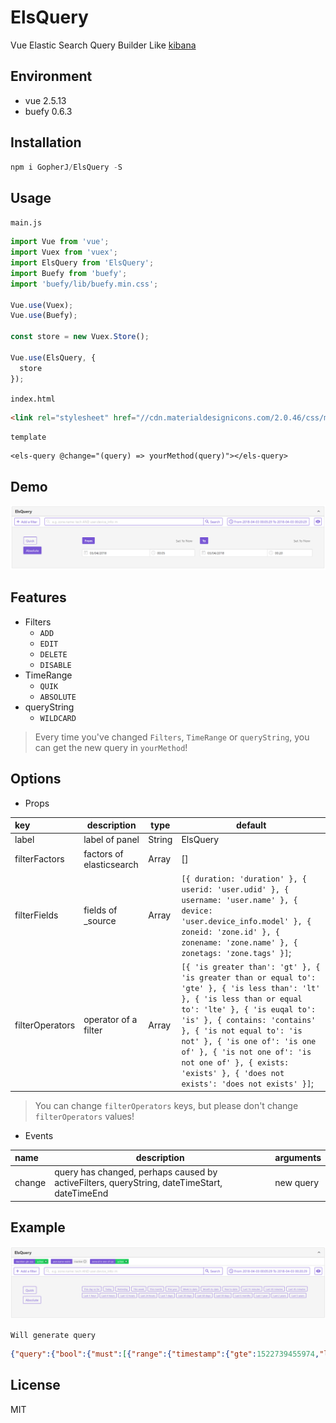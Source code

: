# ElsQuery

Vue Elastic Search Query Builder Like [kibana](https://demo.elastic.co/app/kibana#/dashboard/b7be4700-6837-11e7-bd1c-eb5e5ad48f8b)


## Environment

- vue 2.5.13
- buefy 0.6.3


## Installation

```javascript
npm i GopherJ/ElsQuery -S
```


## Usage

`main.js`
```javascript
import Vue from 'vue';
import Vuex from 'vuex';
import ElsQuery from 'ElsQuery';
import Buefy from 'buefy';
import 'buefy/lib/buefy.min.css';

Vue.use(Vuex);
Vue.use(Buefy);

const store = new Vuex.Store();

Vue.use(ElsQuery, {
  store
});
```
`index.html`
```html
<link rel="stylesheet" href="//cdn.materialdesignicons.com/2.0.46/css/materialdesignicons.min.css">
```
`template`
```vue
<els-query @change="(query) => yourMethod(query)"></els-query>
```


## Demo

![](./images/ElsQuery.PNG)


## Features

- Filters
  - `ADD`
  - `EDIT`
  - `DELETE`
  - `DISABLE`
- TimeRange
  - `QUIK`
  - `ABSOLUTE`
- queryString
  - `WILDCARD`

> Every time you've changed `Filters`, `TimeRange` or `queryString`, you can get the new query in `yourMethod`!


## Options

- Props

|key|description|type|default|
|:---|---|---|---|
| label|label of panel|String|ElsQuery|
| filterFactors|factors of elasticsearch|Array|[]|
| filterFields|fields of _source|Array|`[{ duration: 'duration' }, { userid: 'user.udid' }, { username: 'user.name' }, { device: 'user.device_info.model' }, { zoneid: 'zone.id' }, { zonename: 'zone.name' }, { zonetags: 'zone.tags' }]`;| 
| filterOperators|operator of a filter|Array|`[{ 'is greater than': 'gt' }, { 'is greater than or equal to': 'gte' }, { 'is less than': 'lt' }, { 'is less than or equal to': 'lte' }, { 'is euqal to': 'is' }, { contains: 'contains' }, { 'is not equal to': 'is not' }, { 'is one of': 'is one of' }, { 'is not one of': 'is not one of' }, { exists: 'exists' }, { 'does not exists': 'does not exists' }]`;|

> You can change `filterOperators` keys, but please don't change `filterOperators` values!

- Events

|name|description|arguments|
|:---|---|---|
|change|query has changed, perhaps caused by activeFilters, queryString, dateTimeStart, dateTimeEnd|new query|


## Example

![](./images/ElsQuery2.PNG)

`Will generate query`
```json
{"query":{"bool":{"must":[{"range":{"timestamp":{"gte":1522739455974,"lte":1522740355974,"format":"epoch_millis"}}},{"range":{"duration":{"gte":"asa"}}},{"bool":{"should":[{"match_phrase":{"zone.id":"sas"}}],"minimum_should_match":1}}],"must_not":[]}}}
```


## License
MIT

